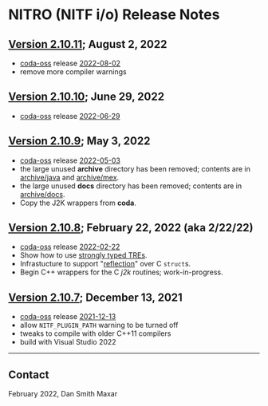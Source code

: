 # NITRO (NITF i/o) Release Notes

## [Version 2.10.11](https://github.com/mdaus/nitro/releases/tag/NITRO-2.10.11); August 2, 2022
* [coda-oss](https://github.com/mdaus/coda-oss) release [2022-08-02](https://github.com/mdaus/coda-oss/releases/tag/2022-08-02)
* remove more compiler warnings

## [Version 2.10.10](https://github.com/mdaus/nitro/releases/tag/NITRO-2.10.10); June 29, 2022
* [coda-oss](https://github.com/mdaus/coda-oss) release [2022-06-29](https://github.com/mdaus/coda-oss/releases/tag/2022-06-29)

## [Version 2.10.9](https://github.com/mdaus/nitro/releases/tag/NITRO-2.10.9); May 3, 2022
* [coda-oss](https://github.com/mdaus/coda-oss) release [2022-05-03](https://github.com/mdaus/coda-oss/releases/tag/2022-05-03)
* the large unused **archive** directory has been removed; contents are in [archive/java](https://github.com/mdaus/nitro/tree/archive/java)
and [archive/mex](https://github.com/mdaus/nitro/tree/archive/mex).
* the large unused **docs** directory has been removed; contents are in [archive/docs](https://github.com/mdaus/nitro/tree/archive/docs).
* Copy the J2K wrappers from **coda**.

## [Version 2.10.8](https://github.com/mdaus/nitro/releases/tag/NITRO-2.10.8); February 22, 2022 (aka 2/22/22)
* [coda-oss](https://github.com/mdaus/coda-oss) release [2022-02-22](https://github.com/mdaus/coda-oss/releases/tag/2022-02-22)
* Show how to use [strongly typed TREs](https://github.com/mdaus/nitro/tree/feature/strongly-typed-TREs).
* Infrastucture to support "[reflection](https://github.com/mdaus/nitro/tree/feature/reflection)" over C `struct`s.
* Begin C++ wrappers for the C *j2k* routines; work-in-progress.

## [Version 2.10.7](https://github.com/mdaus/nitro/releases/tag/NITRO-2.10.7); December 13, 2021
* [coda-oss](https://github.com/mdaus/coda-oss) release [2021-12-13](https://github.com/mdaus/coda-oss/releases/tag/2021-12-13)
* allow `NITF_PLUGIN_PATH` warning to be turned off
* tweaks to compile with older C++11 compilers
* build with Visual Studio 2022

-----

## Contact
February 2022, Dan <dot> Smith <at> Maxar <dot> <see><oh><em>